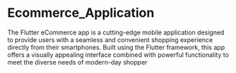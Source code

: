 # Ecommerce_Application
The Flutter eCommerce app is a cutting-edge mobile application designed to provide users with a seamless and convenient shopping experience directly from their smartphones. Built using the Flutter framework, this app offers a visually appealing interface combined with powerful functionality to meet the diverse needs of modern-day shopper
